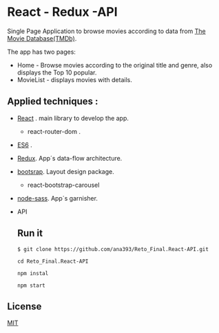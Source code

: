 # React - Redux -API

Single Page Application to browse movies according to data from [The Movie Database(TMDb)](https://www.themoviedb.org/documentacion/api).

The app has two pages:

- Home - Browse movies according to the original title and genre, also displays the Top 10 popular.
- MovieList - displays movies with details.

## Applied techniques :

- [React](https://reactjs.org/docs/web-components.html) . main library to develop the app.
  - react-router-dom .
- [ES6](https://desarrolloweb.com/manuales/manual-de-ecmascript-6.html) .

- [Redux](https://redux.js.org/basic/usage-with-react). App´s data-flow architecture.

- [bootsrap](https://getbootstrap.com). Layout design package.
  - react-bootstrap-carousel
- [node-sass](https://npmjs.com/package/node-sass). App´s garnisher.
- API

  ## Run it

  `$ git clone https://github.com/ana393/Reto_Final.React-API.git `

  `cd Reto_Final.React-API`

  `npm instal`

  `npm start`

## License

[MIT](https://choosealicense.com/licenses/mit)
